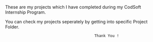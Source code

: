 These are my projects which I have completed during my CodSoft Internship Program.

You can check my projects seperately by getting into specific Project Folder.


                                            Thank You !
